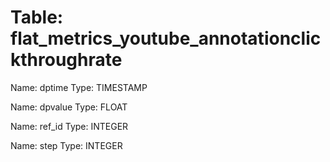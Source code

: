 Table: flat_metrics_youtube_annotationclickthroughrate
======================================================

Name: dptime
Type: TIMESTAMP

Name: dpvalue
Type: FLOAT

Name: ref_id
Type: INTEGER

Name: step
Type: INTEGER

